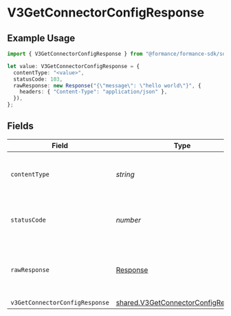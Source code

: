 # V3GetConnectorConfigResponse

## Example Usage

```typescript
import { V3GetConnectorConfigResponse } from "@formance/formance-sdk/sdk/models/operations";

let value: V3GetConnectorConfigResponse = {
  contentType: "<value>",
  statusCode: 103,
  rawResponse: new Response("{\"message\": \"hello world\"}", {
    headers: { "Content-Type": "application/json" },
  }),
};
```

## Fields

| Field                                                                                             | Type                                                                                              | Required                                                                                          | Description                                                                                       |
| ------------------------------------------------------------------------------------------------- | ------------------------------------------------------------------------------------------------- | ------------------------------------------------------------------------------------------------- | ------------------------------------------------------------------------------------------------- |
| `contentType`                                                                                     | *string*                                                                                          | :heavy_check_mark:                                                                                | HTTP response content type for this operation                                                     |
| `statusCode`                                                                                      | *number*                                                                                          | :heavy_check_mark:                                                                                | HTTP response status code for this operation                                                      |
| `rawResponse`                                                                                     | [Response](https://developer.mozilla.org/en-US/docs/Web/API/Response)                             | :heavy_check_mark:                                                                                | Raw HTTP response; suitable for custom response parsing                                           |
| `v3GetConnectorConfigResponse`                                                                    | [shared.V3GetConnectorConfigResponse](../../../sdk/models/shared/v3getconnectorconfigresponse.md) | :heavy_minus_sign:                                                                                | OK                                                                                                |